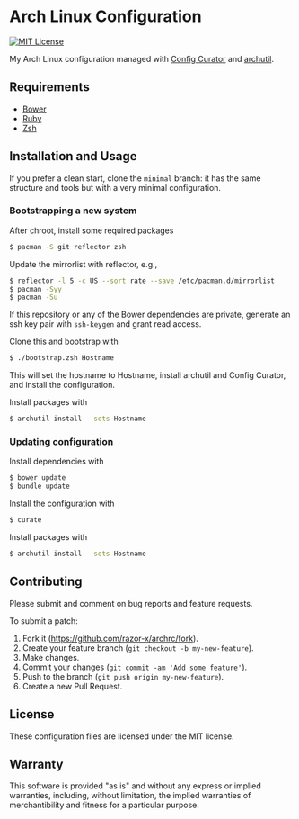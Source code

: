# Arch Linux Configuration

[![MIT License](https://img.shields.io/badge/license-MIT-red.svg)](./LICENSE.txt)

My Arch Linux configuration managed with [Config Curator] and [archutil].

[archutil]: https://github.com/razor-x/archutil
[Config Curator]: https://github.com/razor-x/config_curator

## Requirements

* [Bower]
* [Ruby]
* [Zsh]

[Bower]: http://bower.io/
[Ruby]: https://www.ruby-lang.org/
[Zsh]: http://www.zsh.org/

## Installation and Usage

If you prefer a clean start, clone the `minimal` branch:
it has the same structure and tools but with
a very minimal configuration.

### Bootstrapping a new system

After chroot, install some required packages

````bash
$ pacman -S git reflector zsh
````

Update the mirrorlist with reflector, e.g.,

````bash
$ reflector -l 5 -c US --sort rate --save /etc/pacman.d/mirrorlist
$ pacman -Syy
$ pacman -Su
````

If this repository or any of the Bower dependencies are private,
generate an ssh key pair with `ssh-keygen` and grant read access.

Clone this and bootstrap with

````bash
$ ./bootstrap.zsh Hostname
````

This will set the hostname to Hostname,
install archutil and Config Curator,
and install the configuration.

Install packages with

````bash
$ archutil install --sets Hostname
````

### Updating configuration

Install dependencies with

````bash
$ bower update
$ bundle update
````

Install the configuration with

````bash
$ curate
````

Install packages with

````bash
$ archutil install --sets Hostname
````

## Contributing

Please submit and comment on bug reports and feature requests.

To submit a patch:

1. Fork it (https://github.com/razor-x/archrc/fork).
2. Create your feature branch (`git checkout -b my-new-feature`).
3. Make changes.
4. Commit your changes (`git commit -am 'Add some feature'`).
5. Push to the branch (`git push origin my-new-feature`).
6. Create a new Pull Request.

## License

These configuration files are licensed under the MIT license.

## Warranty

This software is provided "as is" and without any express or
implied warranties, including, without limitation, the implied
warranties of merchantibility and fitness for a particular
purpose.
